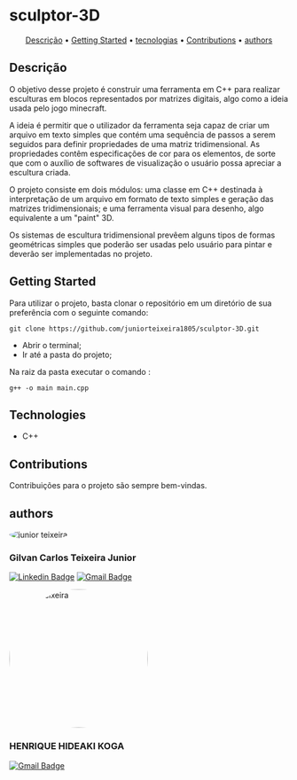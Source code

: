 # sculptor-3D

<p align="center">
 <a href="#objetivo">Descrição</a> •
 <a href="#GettingStarted">Getting Started</a> • 
 <a href="#tecnologias">tecnologias</a> •
 <a href="#Contributions">Contributions</a> •
 <a href="#authors">authors</a>
</p>

## Descrição

O objetivo desse projeto é construir uma ferramenta em C++ para realizar esculturas em blocos representados por matrizes digitais, algo como a ideia usada pelo jogo minecraft.

A ideia é permitir que o utilizador da ferramenta seja capaz de criar um arquivo em texto simples que contém uma sequência de passos a serem seguidos para definir propriedades de uma matriz tridimensional. As propriedades contêm especificações de cor para os elementos, de sorte que com o auxílio de softwares de visualização o usuário possa apreciar a escultura criada.

O projeto consiste em dois módulos: uma classe em C++ destinada à interpretação de um arquivo em formato de texto simples e geração das matrizes tridimensionais; e uma ferramenta visual para desenho, algo equivalente a um "paint" 3D.

Os sistemas de escultura tridimensional prevêem alguns tipos de formas geométricas simples que poderão ser usadas pelo usuário para pintar e deverão ser implementadas no projeto.

## Getting Started
Para utilizar o projeto, basta clonar o repositório em um diretório de sua preferência com o seguinte comando:
```
git clone https://github.com/juniorteixeira1805/sculptor-3D.git
```
<ul>
  <li>Abrir o terminal;</li>
  <li>Ir até a pasta do projeto;</li>
</ul>

Na raiz da pasta executar o comando :
```
g++ -o main main.cpp
```

## Technologies
- C++

## Contributions
Contribuições para o projeto são sempre bem-vindas.

## authors

<img src="https://avatars.githubusercontent.com/u/49037876?s=96&v=4" alt="junior teixeira" style="border-radius: 50%;"></img>
### Gilvan Carlos Teixeira Junior

[![Linkedin Badge](https://img.shields.io/badge/-Gilvan%20Carlos-3355cc?style=flat-square&logo=Linkedin&logoColor=white&link=https://www.linkedin.com/in/gilvan-carlos/)](https://www.linkedin.com/in/gilvan-carlos/) 
[![Gmail Badge](https://img.shields.io/badge/-juniorteixeira1805@gmail.com-3355cc?style=flat-square&logo=Gmail&logoColor=white&link=mailto:juniorteixeira1805@gmail.com)](mailto:juniorteixeira1805@gmail.com)

<img src="https://avatars.githubusercontent.com/u/78730331?s=460&u=8de650a8a24a9792a5106bccddecc0f652eab10f&v=4" alt="junior teixeira" style="width:250px; height: 250px; border-radius: 50%;"></img>

### HENRIQUE HIDEAKI KOGA

[![Gmail Badge](https://img.shields.io/badge/-hideaki_koga@hotmail.com-3355cc?style=flat-square&logo=Gmail&logoColor=white&link=mailto:hideaki_koga@hotmail.com)](mailto:hideaki_koga@hotmail.com)

